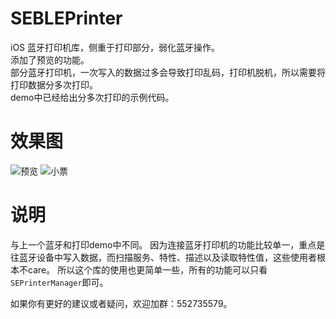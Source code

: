 # SEBLEPrinter
iOS 蓝牙打印机库，侧重于打印部分，弱化蓝牙操作。<br>
添加了预览的功能。<br>
部分蓝牙打印机，一次写入的数据过多会导致打印乱码，打印机脱机，所以需要将打印数据分多次打印。<br>
demo中已经给出分多次打印的示例代码。
# 效果图
![预览](https://github.com/Halley-Wong/HLBluetoothDemo/blob/master/HLBluetoothDemo/images/04.png)
![小票](https://github.com/Halley-Wong/HLBluetoothDemo/blob/master/HLBluetoothDemo/images/printer.png)
# 说明
与上一个蓝牙和打印demo中不同。
因为连接蓝牙打印机的功能比较单一，重点是往蓝牙设备中写入数据，而扫描服务、特性、描述以及读取特性值，这些使用者根本不care。
所以这个库的使用也更简单一些，所有的功能可以只看`SEPrinterManager`即可。

如果你有更好的建议或者疑问，欢迎加群：552735579。

